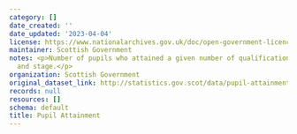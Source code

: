 ```yaml
---
category: []
date_created: ''
date_updated: '2023-04-04'
license: https://www.nationalarchives.gov.uk/doc/open-government-licence/version/3/
maintainer: Scottish Government
notes: <p>Number of pupils who attained a given number of qualifications by level
  and stage.</p>
organization: Scottish Government
original_dataset_link: http://statistics.gov.scot/data/pupil-attainment
records: null
resources: []
schema: default
title: Pupil Attainment
---
```

